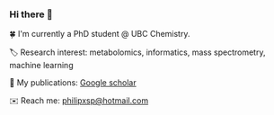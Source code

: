 ### Hi there 👋


:four_leaf_clover: I'm currently a PhD student @ UBC Chemistry.

:label: Research interest: metabolomics, informatics, mass spectrometry, machine learning

:page_facing_up: My publications: [Google scholar](https://scholar.google.ca/citations?user=en0zumcAAAAJ&hl=en)

:envelope: Reach me: philipxsp@hotmail.com


<!--
:cn:
- 🔭 I’m currently working on ...
- 🌱 I’m currently learning ...
- 👯 I’m looking to collaborate on ...
- 🤔 I’m looking for help with ...
- 💬 Ask me about ...
- 📫 How to reach me: ...
- 😄 Pronouns: ...
- ⚡ Fun fact: ...
-->
